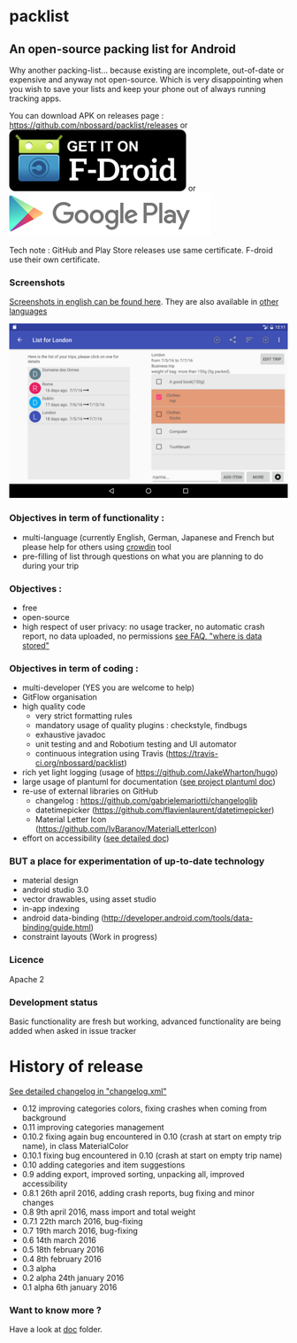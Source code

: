 # packlist

## An open-source packing list for Android

Why another packing-list... because existing are incomplete, out-of-date or expensive and anyway not open-source.
Which is very disappointing when you wish to save your lists and keep your phone out of always running tracking apps.

You can download APK on releases page  : https://github.com/nbossard/packlist/releases
or 
[![Get it on F-Droid](get_it_on_f-droid.png?raw=true)](https://f-droid.org/repository/browse/?fdid=com.nbossard.packlist)
or
[![Get it on Play Store](play_store_logo.png?raw=true)](https://play.google.com/store/apps/details?id=com.nbossard.packlist)

Tech note : GitHub and Play Store releases use same certificate. F-droid use their own certificate.

### Screenshots

[Screenshots in english can be found here](./pub/res_pub/latest/en/).
They are also available in [other languages](./pub/res_pub/latest/)

![One tab screenshot](./pub/res_pub/latest/en/tab/trip_detail.png)

### Objectives in term of functionality : 
 * multi-language (currently English, German, Japanese and French but please help for others using [crowdin](https://crowdin.com/project/packlist) tool
 * pre-filling of list through questions on what you are planning to do during your trip
 
### Objectives : 
 * free
 * open-source
 * high respect of user privacy: no usage tracker, no automatic crash report, no data uploaded, no permissions [see FAQ, "where is data stored"](doc/faq.md)

### Objectives in term of coding :
 - multi-developer (YES you are welcome to help)
 - GitFlow organisation
 - high quality code
   - very strict formatting rules
   - mandatory usage of quality plugins : checkstyle, findbugs
   - exhaustive javadoc
   - unit testing and and Robotium testing and UI automator
   - continuous integration using Travis (https://travis-ci.org/nbossard/packlist)
 - rich yet light logging (usage of https://github.com/JakeWharton/hugo)
 - large usage of plantuml for documentation ([see project plantuml doc](doc/plantuml.md))
 - re-use of external libraries on GitHub
   - changelog : https://github.com/gabrielemariotti/changeloglib
   - datetimepicker (https://github.com/flavienlaurent/datetimepicker)
   - Material Letter Icon (https://github.com/IvBaranov/MaterialLetterIcon)
- effort on accessibility ([see detailed doc](doc/accessibility.md))


### BUT a place for experimentation of up-to-date technology
- material design
- android studio 3.0
- vector drawables, using asset studio
- in-app indexing
- android data-binding (http://developer.android.com/tools/data-binding/guide.html)
- constraint layouts (Work in progress)

### Licence
Apache 2

### Development status
Basic functionality are fresh but working, advanced functionality are being added when asked in issue tracker

# History of release

[See detailed changelog in "changelog.xml"](app/src/main/res/raw/changelog.xml)

- 0.12 improving categories colors, fixing crashes when coming from background
- 0.11 improving categories management
- 0.10.2 fixing again bug encountered in 0.10 (crash at start on empty trip name), in class MaterialColor
- 0.10.1 fixing bug encountered in 0.10 (crash at start on empty trip name)
- 0.10 adding categories and item suggestions
- 0.9 adding export, improved sorting, unpacking all, improved accessibility
- 0.8.1 26th april 2016, adding crash reports, bug fixing and minor changes  
- 0.8   9th april 2016, mass import and total weight
- 0.7.1 22th march 2016,  bug-fixing
- 0.7   19th march 2016,  bug-fixing
- 0.6   14th march 2016
- 0.5   18th february 2016
- 0.4   8th february 2016
- 0.3 alpha 
- 0.2 alpha 24th january 2016
- 0.1 alpha 6th january 2016

### Want to know more ?

Have a look at [doc](doc/readme.md) folder.
